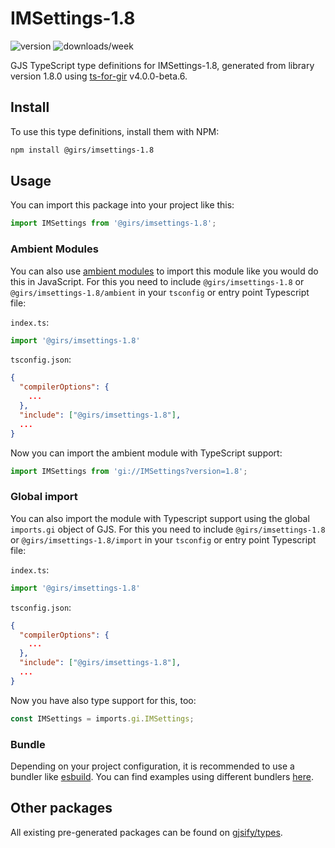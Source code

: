 
# IMSettings-1.8

![version](https://img.shields.io/npm/v/@girs/imsettings-1.8)
![downloads/week](https://img.shields.io/npm/dw/@girs/imsettings-1.8)


GJS TypeScript type definitions for IMSettings-1.8, generated from library version 1.8.0 using [ts-for-gir](https://github.com/gjsify/ts-for-gir) v4.0.0-beta.6.


## Install

To use this type definitions, install them with NPM:
```bash
npm install @girs/imsettings-1.8
```

## Usage

You can import this package into your project like this:
```ts
import IMSettings from '@girs/imsettings-1.8';
```

### Ambient Modules

You can also use [ambient modules](https://github.com/gjsify/ts-for-gir/tree/main/packages/cli#ambient-modules) to import this module like you would do this in JavaScript.
For this you need to include `@girs/imsettings-1.8` or `@girs/imsettings-1.8/ambient` in your `tsconfig` or entry point Typescript file:

`index.ts`:
```ts
import '@girs/imsettings-1.8'
```

`tsconfig.json`:
```json
{
  "compilerOptions": {
    ...
  },
  "include": ["@girs/imsettings-1.8"],
  ...
}
```

Now you can import the ambient module with TypeScript support: 

```ts
import IMSettings from 'gi://IMSettings?version=1.8';
```

### Global import

You can also import the module with Typescript support using the global `imports.gi` object of GJS.
For this you need to include `@girs/imsettings-1.8` or `@girs/imsettings-1.8/import` in your `tsconfig` or entry point Typescript file:

`index.ts`:
```ts
import '@girs/imsettings-1.8'
```

`tsconfig.json`:
```json
{
  "compilerOptions": {
    ...
  },
  "include": ["@girs/imsettings-1.8"],
  ...
}
```

Now you have also type support for this, too:

```ts
const IMSettings = imports.gi.IMSettings;
```

### Bundle

Depending on your project configuration, it is recommended to use a bundler like [esbuild](https://esbuild.github.io/). You can find examples using different bundlers [here](https://github.com/gjsify/ts-for-gir/tree/main/examples).

## Other packages

All existing pre-generated packages can be found on [gjsify/types](https://github.com/gjsify/types).

